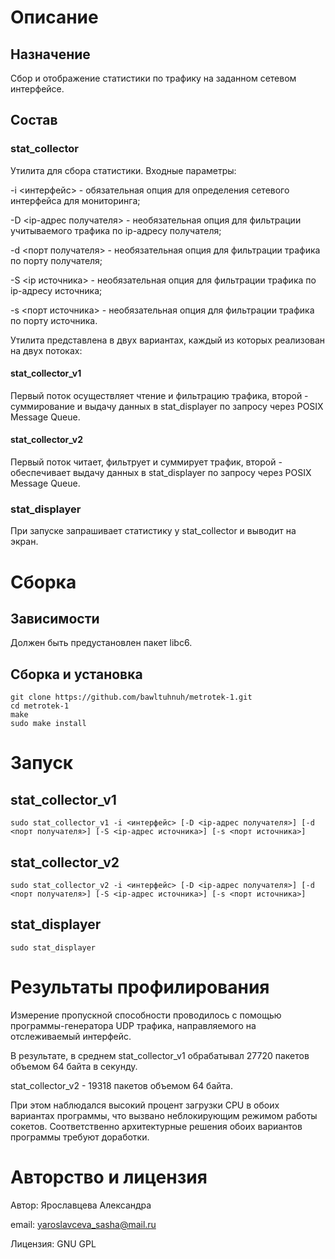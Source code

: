 # Описание

## Назначение

Сбор и отображение статистики по трафику на заданном сетевом интерфейсе.

## Состав

### stat_collector 

Утилита для сбора статистики. 
Входные параметры:

-i <интерфейс> - обязательная опция для определения сетевого интерфейса для мониторинга;

-D <ip-адрес получателя> - необязательная опция для фильтрации учитываемого трафика по ip-адресу получателя;

-d <порт получателя> - необязательная опция для фильтрации трафика по порту получателя;

-S <ip источника> - необязательная опция для фильтрации трафика по ip-адресу источника;

-s <порт источника> - необязательная опция для фильтрации трафика по порту источника.

Утилита представлена в двух вариантах, каждый из которых реализован на двух потоках:

#### stat_collector_v1

Первый поток осуществляет чтение и фильтрацию трафика, второй - суммирование и выдачу данных в stat_displayer по запросу через POSIX Message Queue. 

#### stat_collector_v2

Первый поток читает, фильтрует и суммирует трафик, второй - обеспечивает выдачу данных в stat_displayer по запросу через POSIX Message Queue.

### stat_displayer

При запуске запрашивает статистику у stat_collector и выводит на экран.

# Сборка

## Зависимости

Должен быть предустановлен пакет libc6.

## Сборка и установка
    
    git clone https://github.com/bawltuhnuh/metrotek-1.git 
    cd metrotek-1
    make
    sudo make install

# Запуск

## stat_collector_v1

    sudo stat_collector_v1 -i <интерфейс> [-D <ip-адрес получателя>] [-d <порт получателя>] [-S <ip-адрес источника>] [-s <порт источника>] 

## stat_collector_v2
    
    sudo stat_collector_v2 -i <интерфейс> [-D <ip-адрес получателя>] [-d <порт получателя>] [-S <ip-адрес источника>] [-s <порт источника>] 

## stat_displayer
    
    sudo stat_displayer

# Результаты профилирования

Измерение пропускной способности проводилось с помощью программы-генератора UDP трафика, направляемого на отслеживаемый интерфейс.

В результате, в среднем stat_collector_v1 обрабатывал 27720 пакетов объемом 64 байта в секунду.

stat_collector_v2 - 19318 пакетов объемом 64 байта.

При этом наблюдался высокий процент загрузки CPU в обоих вариантах программы, что вызвано неблокирующим режимом работы сокетов. Соответственно архитектурные решения обоих вариантов программы требуют доработки.

# Авторство и лицензия

Автор: Ярославцева Александра

email: yaroslavceva_sasha@mail.ru  

Лицензия: GNU GPL
